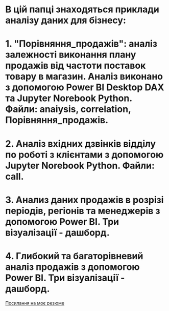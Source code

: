 # В цій папці знаходяться приклади аналізу даних для бізнесу:
# 1. "Порівняння_продажів": аналіз залежності виконання плану продажів від частоти поставок товару в магазин. Аналіз виконано з допомогою Power BI Desktop DAX  та Jupyter Norebook Python. Файли: anaiysis, correlation, Порівняння_продажів.
# 2. Аналіз вхідних дзвінків відділу по роботі з клієнтами з допомогою Jupyter Norebook Python. Файли: call.
# 3. Анализ даних продажів в розрізі періодів, регіонів та менеджерів з допомогою Power BI. Три візуалізації - дашборд. 
# 4. Глибокий та багаторівневий  аналіз продажів з допомогою Power BI. Три візуалізації - дашборд. 
[Посилання на моє резюме](https://robota.ua/my/resumes/13623145)
